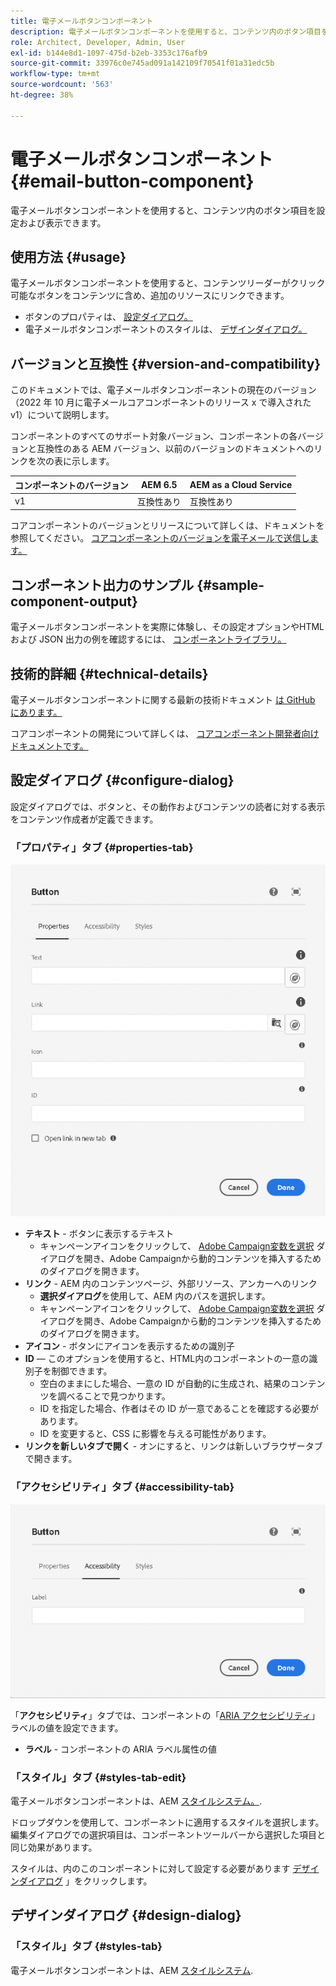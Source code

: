 ```yaml
---
title: 電子メールボタンコンポーネント
description: 電子メールボタンコンポーネントを使用すると、コンテンツ内のボタン項目を設定および表示できます。
role: Architect, Developer, Admin, User
exl-id: b144e8d1-1097-475d-b2eb-3353c176afb9
source-git-commit: 33976c0e745ad091a142109f70541f01a31edc5b
workflow-type: tm+mt
source-wordcount: '563'
ht-degree: 38%

---
```



# 電子メールボタンコンポーネント {#email-button-component}

電子メールボタンコンポーネントを使用すると、コンテンツ内のボタン項目を設定および表示できます。

## 使用方法 {#usage}

電子メールボタンコンポーネントを使用すると、コンテンツリーダーがクリック可能なボタンをコンテンツに含め、追加のリソースにリンクできます。

* ボタンのプロパティは、 [設定ダイアログ。](#configure-dialog)
* 電子メールボタンコンポーネントのスタイルは、 [デザインダイアログ。](#design-dialog)

## バージョンと互換性 {#version-and-compatibility}

このドキュメントでは、電子メールボタンコンポーネントの現在のバージョン（2022 年 10 月に電子メールコアコンポーネントのリリース x で導入された v1）について説明します。

コンポーネントのすべてのサポート対象バージョン、コンポーネントの各バージョンと互換性のある AEM バージョン、以前のバージョンのドキュメントへのリンクを次の表に示します。

| コンポーネントのバージョン | AEM 6.5 | AEM as a Cloud Service |
|---|---|---|
| v1 | 互換性あり | 互換性あり |

コアコンポーネントのバージョンとリリースについて詳しくは、ドキュメントを参照してください。 [コアコンポーネントのバージョンを電子メールで送信します。](/help/email/versions.md)

## コンポーネント出力のサンプル {#sample-component-output}

電子メールボタンコンポーネントを実際に体験し、その設定オプションやHTMLおよび JSON 出力の例を確認するには、 [コンポーネントライブラリ。](https://adobe.com/go/aem_cmp_library_email_button)

## 技術的詳細 {#technical-details}

電子メールボタンコンポーネントに関する最新の技術ドキュメント [は GitHub にあります。](https://adobe.com/go/aem_cmp_tech_email_button_v1)

コアコンポーネントの開発について詳しくは、 [コアコンポーネント開発者向けドキュメントです。](/help/developing/overview.md)

## 設定ダイアログ {#configure-dialog}

設定ダイアログでは、ボタンと、その動作およびコンテンツの読者に対する表示をコンテンツ作成者が定義できます。

### 「プロパティ」タブ {#properties-tab}

![ボタンコンポーネントの編集ダイアログの「プロパティ」タブ](/help/email/assets/email-button-edit-properties.png)

* **テキスト** - ボタンに表示するテキスト
   * キャンペーンアイコンをクリックして、 [Adobe Campaign変数を選択](/help/email/campaign-variables.md) ダイアログを開き、Adobe Campaignから動的コンテンツを挿入するためのダイアログを開きます。
* **リンク** - AEM 内のコンテンツページ、外部リソース、アンカーへのリンク
   * **選択ダイアログ**&#x200B;を使用して、AEM 内のパスを選択します。
   * キャンペーンアイコンをクリックして、 [Adobe Campaign変数を選択](/help/email/campaign-variables.md) ダイアログを開き、Adobe Campaignから動的コンテンツを挿入するためのダイアログを開きます。
* **アイコン** - ボタンにアイコンを表示するための識別子
* **ID**  — このオプションを使用すると、HTML内のコンポーネントの一意の識別子を制御できます。
   * 空白のままにした場合、一意の ID が自動的に生成され、結果のコンテンツを調べることで見つかります。
   * ID を指定した場合、作者はその ID が一意であることを確認する必要があります。
   * ID を変更すると、CSS に影響を与える可能性があります。
* **リンクを新しいタブで開く** - オンにすると、リンクは新しいブラウザータブで開きます。

### 「アクセシビリティ」タブ {#accessibility-tab}

![ボタンコンポーネントの編集ダイアログの「アクセシビリティ」タブ](/help/email/assets/email-button-edit-accessibility.png)

「**アクセシビリティ**」タブでは、コンポーネントの「[ARIA アクセシビリティ](https://www.w3.org/WAI/standards-guidelines/aria/)」ラベルの値を設定できます。

* **ラベル** - コンポーネントの ARIA ラベル属性の値

### 「スタイル」タブ {#styles-tab-edit}

電子メールボタンコンポーネントは、AEM [スタイルシステム。](/help/get-started/authoring.md#component-styling).

ドロップダウンを使用して、コンポーネントに適用するスタイルを選択します。編集ダイアログでの選択項目は、コンポーネントツールバーから選択した項目と同じ効果があります。

スタイルは、内のこのコンポーネントに対して設定する必要があります [デザインダイアログ](#design-dialog) 」をクリックします。

## デザインダイアログ {#design-dialog}

### 「スタイル」タブ {#styles-tab}

電子メールボタンコンポーネントは、AEM [スタイルシステム](/help/get-started/authoring.md#component-styling).

